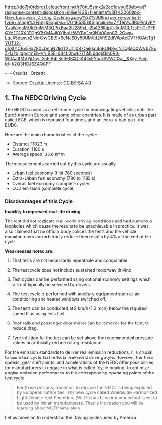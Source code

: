 https://do7js0tdxrds1.cloudfront.net/r78ttu5smx2a2ec1dwyu68elbvwj?response-content-disposition=inline%3B+filename%3D%22600px-New_European_Driving_Cycle.svg.png%22%3B&response-content-type=image%2Fpng&Expires=1701165858&Signature=ZYTejVvJ1RcPinLvFYY~aWcgsMlJkZmMiM3QPrxBaa2tk289xLn2bA28KtjpT~XqMCLTzsP~GePFFGYdFC1RX3TDg9TtXMA-iIQYjbuHfWYBe3m9NVO8ep8ZL2Gwa-LqJK5dasvp2NhrGsvGEt9ix6eNJSOy50UMVd2WiSZdiV6pAcDVTHOAtcTg1YUT32-ohSU1CBv59x280UbnhN2RdT2U1b087OoEkc4oHUH8ydNTQjMQ0WVUZEuZ-fJPqIlgpg4nEb-VNiB5E-U84L0hwL7iTiML6qg6Gih0R3-W0AvJtMVVjG5yLX5ElB4LSelFB8XQIiK4fIxEYnaYAVWCXw__&Key-Pair-Id=K2Q3HDJ6ZAQGFF

-=- Credits : Orzetto

-=- Source:  [Orzetto](https://commons.wikimedia.org) License:
[CC BY-SA 4.0](https://creativecommons.org/licenses/by-sa/4.0/)


## 1. The NEDC Driving Cycle

The NEDC is used as a reference cycle for homologating vehicles until the Euro6 norm in Europe and some other countries. It is made of an urban part called ECE, which is repeated four times, and an extra-urban part, the EUDC.

Here are the main characteristics of the cycle:


* Distance:11023 m
* Duration	:1180 s
* Average speed 	:33.6 km/h

The measurements carried out by this cycle are usually 

* Urban fuel economy (first 780 seconds)
* Extra-Urban fuel economy (780 to 1180 s)
* Overall fuel economy (complete cycle)
* CO2 emission (complete cycle)

### Disadvantages of this Cycle 

**Inability to represent real-life driving**

The test did not replicate real-world driving conditions and had numerous loopholes which cause the results to be unachievable in practice. It was also claimed that no official body polices the tests and the vehicle manufacturers can arbitrarily reduce their results by 4% at the end of the cycle. 

**Weaknesses noted are:** 

1. That tests are not necessarily repeatable and comparable.

2. The test cycle does not include sustained motorway driving. 

3. Test cycles can be performed using optional economy settings which will not typically be selected by drivers.

4. The test cycle is performed with ancillary equipment such as air-conditioning and heated windows switched off.

5. The tests can be conducted at 2 km/h (1.2 mph) below the required speed thus using less fuel.

6. Roof rails and passenger door-mirror can be removed for the test, to reduce drag. 

7. Tyre inflation for the test can be set above the recommended pressure values to artificially reduce rolling resistance.

For the emission standards to deliver real emission reductions, it is crucial to use a test cycle that reflects real-world driving style. However, the fixed speeds, gear shift points, and accelerations of the NEDC offer possibilities for manufacturers to engage in what is called 'cycle beating' to optimize engine emission performance to the corresponding operating points of the test cycle.

>For those reasons, a solution to replace the NEDC is being explored by European authorities. The new cycle called Worldwide Harmonized Light Vehicle Test Procedure (WLTP) has been introduced but is yet to be used by Indian manufacturers. That is the reason you will be learning about WLTP simulation.

Let us move on to understand the Driving cycles used by America.

